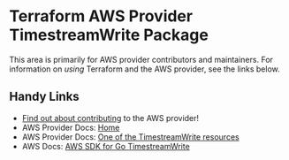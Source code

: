 # Terraform AWS Provider TimestreamWrite Package

This area is primarily for AWS provider contributors and maintainers. For information on _using_ Terraform and the AWS provider, see the links below.


## Handy Links

* [Find out about contributing](https://hashicorp.github.io/terraform-provider-aws/#contribute) to the AWS provider!
* AWS Provider Docs: [Home](https://registry.terraform.io/providers/hashicorp/aws/latest/docs)
* AWS Provider Docs: [One of the TimestreamWrite resources](https://registry.terraform.io/providers/hashicorp/aws/latest/docs/resources/timestreamwrite_database)
* AWS Docs: [AWS SDK for Go TimestreamWrite](https://docs.aws.amazon.com/sdk-for-go/api/service/timestreamwrite/)
